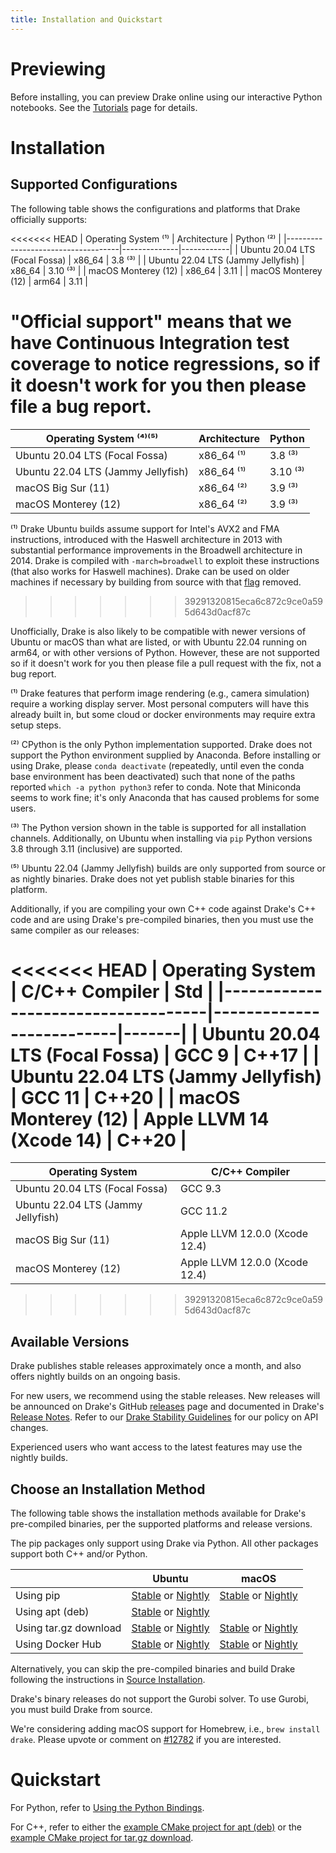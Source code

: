 ```yaml
---
title: Installation and Quickstart
---
```


# Previewing

Before installing, you can preview Drake online using our interactive Python
notebooks. See the [Tutorials](/index.html#tutorials) page for details.

# Installation

## Supported Configurations

The following table shows the configurations and platforms that Drake
officially supports:

<<<<<<< HEAD
| Operating System ⁽¹⁾               | Architecture | Python ⁽²⁾ |
|------------------------------------|--------------|------------|
| Ubuntu 20.04 LTS (Focal Fossa)     | x86_64       | 3.8 ⁽³⁾    |
| Ubuntu 22.04 LTS (Jammy Jellyfish) | x86_64       | 3.10 ⁽³⁾   |
| macOS Monterey (12)                | x86_64       | 3.11       |
| macOS Monterey (12)                | arm64        | 3.11       |

"Official support" means that we have Continuous Integration test coverage to
notice regressions, so if it doesn't work for you then please file a bug report.
=======
| Operating System ⁽⁴⁾⁽⁵⁾            | Architecture | Python   |
|------------------------------------|--------------|----------|
| Ubuntu 20.04 LTS (Focal Fossa)     | x86_64 ⁽¹⁾   | 3.8 ⁽³⁾  |
| Ubuntu 22.04 LTS (Jammy Jellyfish) | x86_64 ⁽¹⁾   | 3.10 ⁽³⁾ |
| macOS Big Sur (11)                 | x86_64 ⁽²⁾   | 3.9 ⁽³⁾  |
| macOS Monterey (12)                | x86_64 ⁽²⁾   | 3.9 ⁽³⁾  |

⁽¹⁾ Drake Ubuntu builds assume support for Intel's AVX2 and FMA instructions,
introduced with the Haswell architecture in 2013 with substantial performance
improvements in the Broadwell architecture in 2014. Drake is compiled with
`-march=broadwell` to exploit these instructions (that also works for Haswell
machines). Drake can be used on older machines if necessary by building from
source with that
[flag](https://github.com/RobotLocomotion/drake/blob/77642cc9/math/BUILD.bazel#L288)
removed.
>>>>>>> 39291320815eca6c872c9ce0a595d643d0acf87c

Unofficially, Drake is also likely to be compatible with newer versions of
Ubuntu or macOS than what are listed, or with Ubuntu 22.04 running on arm64, or
with other versions of Python. However, these are not supported so if it doesn't
work for you then please file a pull request with the fix, not a bug report.

⁽¹⁾ Drake features that perform image rendering (e.g., camera simulation)
require a working display server.  Most personal computers will have this
already built in, but some cloud or docker environments may require extra
setup steps.

⁽²⁾ CPython is the only Python implementation supported. Drake does not support
the Python environment supplied by Anaconda. Before installing or using Drake,
please `conda deactivate` (repeatedly, until even the conda base environment has
been deactivated) such that none of the paths reported `which -a python python3`
refer to conda. Note that Miniconda seems to work fine; it's only Anaconda that
has caused problems for some users.

⁽³⁾ The Python version shown in the table is supported for all installation
channels. Additionally, on Ubuntu when installing via ``pip`` Python versions
3.8 through 3.11 (inclusive) are supported.

⁽⁵⁾ Ubuntu 22.04 (Jammy Jellyfish) builds are only supported from source or
as nightly binaries. Drake does not yet publish stable binaries for this
platform.

Additionally, if you are compiling your own C++ code against Drake's C++ code
and are using Drake's pre-compiled binaries, then you must use the same
compiler as our releases:

<<<<<<< HEAD
| Operating System                   | C/C++ Compiler           | Std   |
|------------------------------------|--------------------------|-------|
| Ubuntu 20.04 LTS (Focal Fossa)     | GCC 9                    | C++17 |
| Ubuntu 22.04 LTS (Jammy Jellyfish) | GCC 11                   | C++20 |
| macOS Monterey (12)                | Apple LLVM 14 (Xcode 14) | C++20 |
=======
| Operating System                   | C/C++ Compiler                 |
|------------------------------------|--------------------------------|
| Ubuntu 20.04 LTS (Focal Fossa)     | GCC 9.3                        |
| Ubuntu 22.04 LTS (Jammy Jellyfish) | GCC 11.2                       |
| macOS Big Sur (11)                 | Apple LLVM 12.0.0 (Xcode 12.4) |
| macOS Monterey (12)                | Apple LLVM 12.0.0 (Xcode 12.4) |
>>>>>>> 39291320815eca6c872c9ce0a595d643d0acf87c

## Available Versions

Drake publishes stable releases approximately once a month, and also
offers nightly builds on an ongoing basis.

For new users, we recommend using the stable releases.  New releases
will be announced on Drake's GitHub
[releases](https://github.com/RobotLocomotion/drake/releases) page and
documented in Drake's [Release Notes](/release_notes/release_notes.html).
Refer to our [Drake Stability Guidelines](/stable.html) for our policy
on API changes.

Experienced users who want access to the latest features may use the
nightly builds.

## Choose an Installation Method

The following table shows the installation methods available for Drake's
pre-compiled binaries, per the supported platforms and release versions.

The pip packages only support using Drake via Python.
All other packages support both C++ and/or Python.

|                       | Ubuntu | macOS |
|-----------------------|--------|-------|
| Using pip             | [Stable](/pip.html#stable-releases) or [Nightly](/pip.html#nightly-releases) | [Stable](/pip.html#stable-releases) or [Nightly](/pip.html#nightly-releases) |
| Using apt (deb)       | [Stable](/apt.html#stable-releases) or [Nightly](/apt.html#nightly-releases) | |
| Using tar.gz download | [Stable](/from_binary.html#stable-releases) or [Nightly](/from_binary.html#nightly-releases) | [Stable](/from_binary.html#stable-releases) or [Nightly](/from_binary.html#nightly-releases) |
| Using Docker Hub      | [Stable](/docker.html#stable-releases) or [Nightly](/docker.html#nightly-releases) | [Stable](/docker.html#stable-releases) or [Nightly](/docker.html#nightly-releases) |

Alternatively, you can skip the pre-compiled binaries and build Drake
following the instructions in [Source Installation](/from_source.html).

Drake's binary releases do not support the Gurobi solver.
To use Gurobi, you must build Drake from source.

We're considering adding macOS support for Homebrew, i.e., ``brew install
drake``.  Please upvote or comment on
[#12782](https://github.com/RobotLocomotion/drake/issues/12782)
if you are interested.

# Quickstart

For Python, refer to
[Using the Python Bindings](/python_bindings.html#using-the-python-bindings).

For C++, refer to either the
[example CMake project for apt (deb)](https://github.com/RobotLocomotion/drake-external-examples/tree/main/drake_cmake_installed_apt)
or the
[example CMake project for tar.gz download](https://github.com/RobotLocomotion/drake-external-examples/tree/main/drake_cmake_installed).
